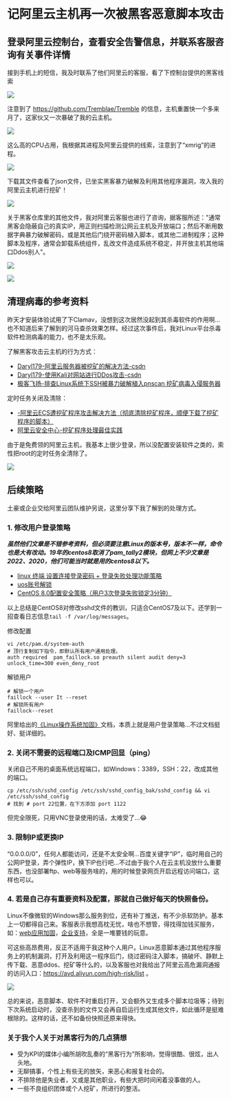 # 记阿里云主机再一次被黑客恶意脚本攻击

## 登录阿里云控制台，查看安全告警信息，并联系客服咨询有关事件详情

接到手机上的短信，我及时联系了他们阿里云的客服，看了下控制台提供的黑客线索

![](https://cdn.jsdelivr.net/gh/hoochanlon/ihs-simple/AQUICK/2e706e67.png)

注意到了 https://github.com/Tremblae/Tremble 的信息，主机重置快一个多来月了，这家伙又一次暴破了我的云主机。

![ ](https://cdn.jsdelivr.net/gh/hoochanlon/ihs-simple/AQUICK/catch2023-02-07%2009.54.20.png)

这么高的CPU占用，我根据其进程及阿里云提供的线索，注意到了“xmrig”的进程。

![](https://cdn.jsdelivr.net/gh/hoochanlon/ihs-simple/AQUICK/catch2023-02-07%2015.51.54.png)

下载其文件查看了json文件，已坐实黑客暴力破解及利用其他程序漏洞，攻入我的阿里云主机进行挖矿！

![ ](https://cdn.jsdelivr.net/gh/hoochanlon/ihs-simple/AQUICK/catch2023-02-07%2016.05.51.png)

关于黑客仓库里的其他文件，我对阿里云客服也进行了咨询，据客服所述："通常黑客会隐蔽自己的真实IP，用正则扫描检测公网云主机及开放端口；然后不断用数据字典暴力破解密码，或是其他后门绕开密码植入脚本，或其他二进制程序；这种脚本及程序，通常会卸载系统组件，乱改文件造成系统不稳定，并开放主机其他端口Ddos别人"。

![ ](https://cdn.jsdelivr.net/gh/hoochanlon/ihs-simple/AQUICK/catch2023-02-07%2016.57.43.png)

![ ](https://cdn.jsdelivr.net/gh/hoochanlon/ihs-simple/AQUICK/catch2023-02-07%2016.57.59.png)

## 清理病毒的参考资料

昨天才安装体验试用了下Clamav，没想到这次居然没起到其杀毒软件的作用啊...也不知道后来了解到的河马查杀效果怎样。经过这次事件后，我对Linux平台杀毒软件检测病毒的能力，也不是太乐观。

了解黑客攻击云主机的行为方式：

* [Daryl179-阿里云服务器被挖矿的解决方法-csdn](https://blog.csdn.net/qq_47464056/article/details/125970479)
* [Daryl179-使用Kali对网站进行DDos攻击-csdn](https://blog.csdn.net/qq_47464056/article/details/127553734?spm=1001.2014.3001.5502)
* [极客飞扬-排查Linux系统下SSH被暴力破解植入pnscan 挖矿病毒入侵服务器](https://www.cnblogs.com/rmfit/p/15624873.html) 

定时任务关闭及清除：

* [-阿里云ECS遭挖矿程序攻击解决方法（彻底清除挖矿程序，顺便下载了挖矿程序的脚本）](https://blog.csdn.net/NicolasLearner/article/details/119006769)
* [阿里云安全中心-挖矿程序处理最佳实践](https://help.aliyun.com/document_detail/161236.htm?spm=5176.smartservice_service_robot_chat_new.0.0.37c73f1bUDrKsc#section-xgd-9mh-f0e)

由于是免费领的阿里云主机，我基本上很少登录，所以没配置安装软件之类的，索性把root的定时任务全清除了。

![ ](https://cdn.jsdelivr.net/gh/hoochanlon/ihs-simple/AQUICK/catch2023-02-07%2010.31.54.png)


## 后续策略

土豪或企业交给阿里云团队维护另说，这里分享下我了解到的处理方式。

### 1. 修改用户登录策略

***虽然他们文章是不错参考资料，但必须要注意Linux的版本号，版本不一样，命令也是大有改动。19年的centos8取消了pam_tally2模块，但网上不少文章是2022、2020，他们可能当时就是用的centos8以下。***

* [linux 终端 设置连接登录密码 + 登录失败处理功能策略](https://www.cnblogs.com/qwer78/p/16546372.html)
* [uos账号解锁](https://blog.csdn.net/qq_35957643/article/details/125277224)
* [CentOS 8.0配置安全策略（用户3次登录失败锁定3分钟）](https://zhuanlan.zhihu.com/p/127109500?utm_id=0)

以上总结是CentOS8对修改sshd文件的教训，只适合CentOS7及以下。还学到一招查看日志信息`tail -f /var/log/messages`。

修改配置

```
vi /etc/pam.d/system-auth
# 顶行复制如下指令，即默认所有用户通用处理。
auth required  pam_faillock.so preauth silent audit deny=3  unlock_time=300 even_deny_root
```
解锁用户

```
# 解锁一个用户
faillock --user It --reset
# 解锁所有用户
faillock--reset
```

阿里给出的[《Linux操作系统加固》](https://help.aliyun.com/knowledge_list/60787.html)文档，本质上就是用户登录策略...不过文档挺好、挺详细的。

### 2. 关闭不需要的远程端口及ICMP回显（ping）

关闭自己不用的桌面系统远程端口，如Windows：3389，SSH：22，改成其他的端口。

````
cp /etc/ssh/sshd_config /etc/ssh/sshd_config_bak/sshd_config && vi /etc/ssh/sshd_config
# 找到 # port 22位置，在下方添加 port 1122
````

但完全限死，只用VNC登录使用的话，太难受了...😂

### 3. 限制IP或更换IP

“0.0.0.0/0”，任何人都能访问，还是不太安全啊...百度关键字“IP”，临时用自己的公网IP登录，弄个弹性IP，换下IP也行吧...不过由于我个人在云主机没放什么重要东西，也没部署ftp、web等服务啥的，用的时候登录网页开启远程访问端口，这样也可以。

### 4. 若是自己存有重要资料及配置，那就自己做好每天的快照备份。

Linux不像微软的Windows那么服务到位，还有补丁推送，有不少杀软防护。基本上一切都得自己来。客服表示我想高枕无忧，啥也不想管，得找得加钱买服务，如：[web应用加固](https://help.aliyun.com/knowledge_list/60792.html)，[企业支持](https://www.aliyun.com/service/supportplans)，全是一堆要钱的玩意。

可这些高昂费用，反正不适用于我这种个人用户。Linux恶意脚本通过其他程序服务上的机制漏洞，打开及利用这一程序后门，绕过密码注入脚本，搞破坏、静默上传下载、恶意ddos、挖矿等什么的，以及客服也对我给出了阿里云高危漏洞通报的访问入口：https://avd.aliyun.com/high-risk/list 。

![ ](https://cdn.jsdelivr.net/gh/hoochanlon/ihs-simple/AQUICK/catch2023-02-07%2015.24.45.png)

总的来说，恶意脚本、软件不时重启打开，又会额外又生成多个脚本垃圾等；待到下次系统启动时，没查杀到的文件又会再自启运行生成其他文件，如此循环是挺难根除的。这样的话，还不如备份快照还原来得快。


### 关于我个人关于对黑客行为的几点猜想

* 受为KPI的媒体小编所胡吹乱奏的“黑客行为”所影响，觉得很酷、很炫，出人头地。
* 无聊搞事，个性上有些无的放矢，来恶心和报复社会的。
* 不排除他是失业者，又或是其他职业，有些大把时间闲着没事做的人。
* 一些不良组织团体或个人挖矿，所进行的整活。
